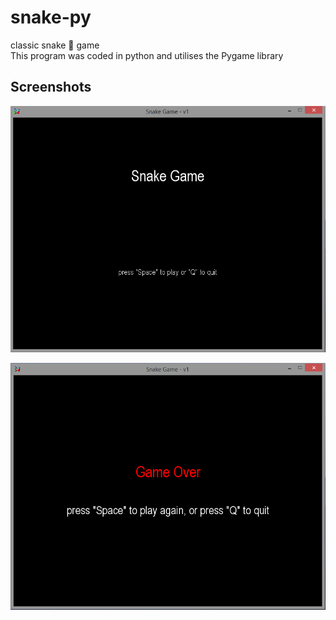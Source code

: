 # snake-py
classic snake :snake: game  
This program was coded in python and utilises the Pygame library 

## Screenshots 
![alt text](https://raw.githubusercontent.com/Furqan17/snake-py/master/src/startscreen.PNG)

![alt text](https://raw.githubusercontent.com/Furqan17/snake-py/master/src/gameover.PNG)
